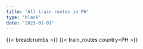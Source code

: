 ```yaml
---
title: 'All train routes in PH'
type: 'blank'
date: "2023-01-01"
---
```


{{< breadcrumbs >}}
{{< train_routes country=PH >}}
